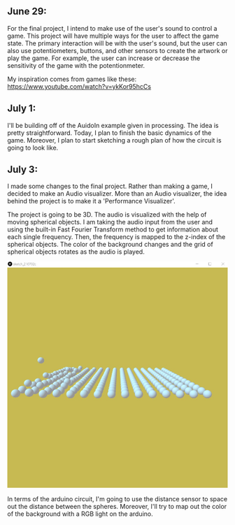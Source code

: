 ## June 29:
For the final project, I intend to make use of the user's sound to control a game. This project will have multiple ways for the user to affect the game state. The primary interaction will be with the user's sound, but the user can also use potentiometers, buttons, and other sensors to create the artwork or play the game. For example, the user can increase or decrease the sensitivity of the game with the potentionmeter. 

My inspiration comes from games like these: https://www.youtube.com/watch?v=ykKor95hcCs

## July 1:
I'll be building off of the AuidoIn example given in processing. The idea is pretty straightforward. Today, I plan to finish the basic dynamics of the game. Moreover, I plan to start sketching a rough plan of how the circuit is going to look like.

## July 3:
I made some changes to the final project. Rather than making a game, I decided to make an Audio visualizer. More than an Audio visualizer, the idea behind the project is to make it a 'Performance Visualizer'. 

The project is going to be 3D. The audio is visualized with the help of moving spherical objects. I am taking the audio input from the user and using the built-in Fast Fourier Transform method to get information about each single frequency. Then, the frequency is mapped to the z-index of the spherical objects. The color of the background changes and the grid of spherical objects rotates as the audio is played.

![](images/july3.jpg)

In terms of the arduino circuit, I'm going to use the distance sensor to space out the distance between the spheres. Moreover, I'll try to map out the color of the background with a RGB light on the arduino.
